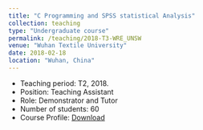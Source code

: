 ```yaml
---
title: "C Programming and SPSS statistical Analysis"
collection: teaching
type: "Undergraduate course"
permalink: /teaching/2018-T3-WRE_UNSW
venue: "Wuhan Textile University"
date: 2018-02-18
location: "Wuhan, China"
---
```

* Teaching period: T2, 2018.
* Position: Teaching Assistant 
* Role: Demonstrator and Tutor
* Number of students: 60
* Course Profile: [Download](https://vm.civeng.unsw.edu.au/courseprofiles/2019/2019-T1_CVEN3501x7193.pdf)